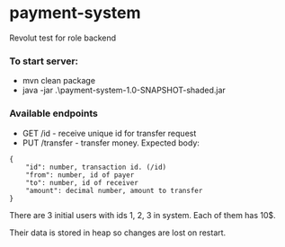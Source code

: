 # payment-system
Revolut test for role backend

### To start server:
* mvn clean package
* java -jar .\payment-system-1.0-SNAPSHOT-shaded.jar

### Available endpoints
* GET /id - receive unique id for transfer request
* PUT /transfer - transfer money. Expected body:
```
{
	"id": number, transaction id. (/id)
	"from": number, id of payer
	"to": number, id of receiver
	"amount": decimal number, amount to transfer
}
```
There are 3 initial users with ids 1, 2, 3 in system. Each of them has 10$.

Their data is stored in heap so changes are lost on restart.